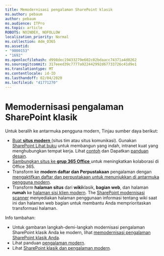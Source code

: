```yaml
---
title: Memodernisasi pengalaman SharePoint klasik
ms.author: pebaum
author: pebaum
ms.audience: ITPro
ms.topic: article
ROBOTS: NOINDEX, NOFOLLOW
localization_priority: Normal
ms.collection: Adm_O365
ms.assetid:
- "9000153"
- "1692"
ms.openlocfilehash: d998dec19433279e602c02bdaacc74371a4d0262
ms.sourcegitcommit: 317eeed39c7777a922442992d67733726c41d9e1
ms.translationtype: MT
ms.contentlocale: id-ID
ms.lasthandoff: 02/04/2020
ms.locfileid: "41771270"
---
```

# <a name="modernize-your-classic-sharepoint-experience"></a>Memodernisasi pengalaman SharePoint klasik

Untuk beralih ke antarmuka pengguna modern, Tinjau sumber daya berikut:

- [Buat **situs modern** ](https://support.office.com/article/create-a-team-site-in-sharepoint-ef10c1e7-15f3-42a3-98aa-b5972711777d) (situs tim atau situs komunikasi). Gunakan [SharePoint Lihat buku](https://lookbook.microsoft.com/assets/SharePoint_lookbook_2019.pdf) untuk membangun yang indah, intranet kuat yang menghubungkan tempat kerja. Lihat [contoh](https://lookbook.microsoft.com/) dan Dapatkan [panduan desain](https://spdesign.azurewebsites.net/).
- [Sambungkan situs ke **grup 365 Office** ](https://docs.microsoft.com/sharepoint/dev/transform/modernize-connect-to-office365-group) untuk meningkatkan kolaborasi di Office 365.
- Transform ke **modern daftar dan Perpustakaan** pengalaman dengan [mengaktifkan daftar dan perpustakaan untuk menunjukkan di antarmuka pengguna modern](https://docs.microsoft.com/sharepoint/dev/transform/modernize-userinterface-lists-and-libraries).
- Transform **halaman situs** dari **wiki**klasik, **bagian web**, dan halaman **rumah** ke [halaman sisi klien modern](https://docs.microsoft.com/sharepoint/dev/transform/modernize-userinterface-site-pages). The [SharePoint modernisasi scanner](https://docs.microsoft.com/sharepoint/dev/transform/modernize-scanner) menyediakan halaman penggunaan informasi tentang wiki saat ini dan halaman web bagian untuk membantu Anda memprioritaskan transformasi halaman.

Info tambahan:

- Untuk gambaran langkah-demi-langkah modernisasi pengalaman SharePoint klasik Anda ke modern, lihat [memodernisasi pengalaman SharePoint klasik Anda](https://docs.microsoft.com/sharepoint/dev/transform/modernize-classic-sites).
- Lihat panduan [pengalaman modern](https://docs.microsoft.com/sharepoint/guide-to-sharepoint-modern-experience).
- Lihat [SharePoint klasik dan pengalaman modern](https://support.office.com/article/sharepoint-classic-and-modern-experiences-5725c103-505d-4a6e-9350-300d3ec7d73f).
